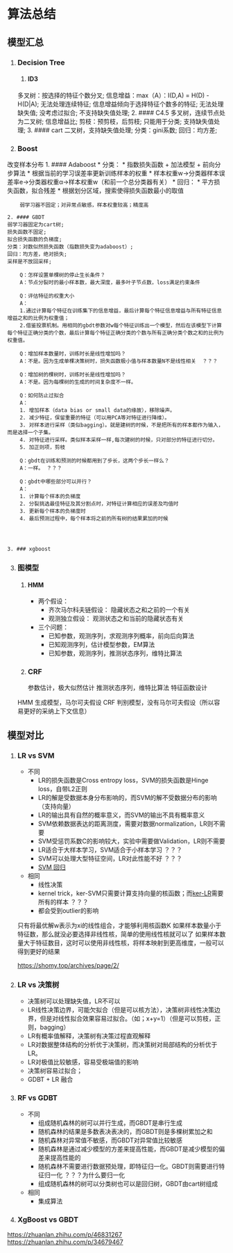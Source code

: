 # 算法总结
## 模型汇总
1. ### Decision Tree
	1. #### ID3
	多叉树：按选择的特征个数分叉;
	信息增益：max（A）：I(D,A) = H(D) - H(D|A);
	无法处理连续特征;
	信息增益倾向于选择特征个数多的特征;
	无法处理缺失值;
	没考虑过拟合;
	不支持缺失值处理;
	2. #### C4.5
	多叉树，连续节点处为二叉树;
	信息增益比;
	剪枝：预剪枝，后剪枝;
	只能用于分类;
	支持缺失值处理;
	3. #### cart
	二叉树，支持缺失值处理;
	分类：gini系数;
	回归：均方差;
2. ### Boost
改变样本分布
	1. #### Adaboost
		* 分类：
			* 指数损失函数 + 加法模型 + 前向分步算法
			* 根据当前的学习误差率更新训练样本的权重
			* 样本权重w->分类器样本误差率e->分类器权重α->样本权重w（和前一个总分类器有关）
		* 回归：
			* 平方损失函数，拟合残差
			* 根据划分区域，搜索使得损失函数最小的取值 

		弱学习器不固定；对异常点敏感，样本权重较高；精度高

	2. #### GBDT
	弱学习器固定为cart树;  
	损失函数不固定;  
	拟合损失函数的负梯度;  
	分类：对数似然损失函数（指数损失变为adaboost）;  
	回归：均方差，绝对损失;  
	采样是不放回采样; 

		Q：怎样设置单棵树的停止生长条件？  
		A：节点分裂时的最小样本数，最大深度，最多叶子节点数，loss满足约束条件  

		Q：评估特征的权重大小  
		A：  
		1.通过计算每个特征在训练集下的信息增益，最后计算每个特征信息增益与所有特征信息增益之和的比例为权重值；  
		2.借鉴投票机制。用相同的gbdt参数对w每个特征训练出一个模型，然后在该模型下计算每个特征正确分类的个数，最后计算每个特征正确分类的个数与所有正确分类个数之和的比例为权重值。  

		Q：增加样本数量时，训练时长是线性增加吗？  
		A：不是。因为生成单棵决策树时，损失函数极小值与样本数量N不是线性相关  ？？？  

		Q：增加树的棵树时，训练时长是线性增加吗？  
		A：不是。因为每棵树的生成的时间复杂度不一样。   

		Q：如何防止过拟合  
		A：  
		1. 增加样本（data bias or small data的缘故），移除噪声。  
		2. 减少特征，保留重要的特征（可以用PCA等对特征进行降维）。  
		3. 对样本进行采样（类似bagging）。就是建树的时候，不是把所有的样本都作为输入，而是选择一个子集。  
		4. 对特征进行采样。类似样本采样一样,每次建树的时候，只对部分的特征进行切分。  
		5. 加正则项，剪枝  

		Q：gbdt在训练和预测的时候都用到了步长，这两个步长一样么？  
		A：一样。 ？？？  

		Q：gbdt中哪些部分可以并行？  
		A：  
		1. 计算每个样本的负梯度  
		2. 分裂挑选最佳特征及其分割点时，对特征计算相应的误差及均值时  
		3. 更新每个样本的负梯度时  
		4. 最后预测过程中，每个样本将之前的所有树的结果累加的时候  

		


	3. ### xgboost

3. ### 图模型
	1. #### HMM
		* 两个假设：
			* 齐次马尔科夫链假设：
			隐藏状态之和之前的一个有关
			* 观测独立假设：
			观测状态之和当前的隐藏状态有关
		* 三个问题：
			* 已知参数，观测序列，求观测序列概率，前向后向算法
			* 已知观测序列，估计模型参数，EM算法
			* 已知参数，观测序列，推测状态序列，维特比算法
	2. ### CRF
		参数估计，极大似然估计
		推测状态序列，维特比算法
		特征函数设计

	HMM	生成模型，马尔可夫假设
	CRF 判别模型，没有马尔可夫假设（所以容易更好的采纳上下文信息）

## 模型对比
1. ### LR vs SVM
	* 不同
		* LR的损失函数是Cross entropy loss，SVM的损失函数是Hinge loss，自带L2正则
		* LR的解是受数据本身分布影响的，而SVM的解不受数据分布的影响（支持向量）
		* LR的输出具有自然的概率意义，而SVM的输出不具有概率意义
		* SVM依赖数据表达的距离测度，需要对数据normalization，LR则不需要
		* SVM受惩罚系数C的影响较大，实验中需要做Validation，LR则不需要
		* LR适合于大样本学习，SVM适合于小样本学习 ？？？
		* SVM可以处理大型特征空间，LR对此性能不好 ？？？
		* [SVM 回归](https://shomy.top/2017/03/09/support-vector-regression/) 
	* 相同
		* 线性决策
		* kernel trick，ker-SVM只需要计算支持向量的核函数；而[ker-LR](https://shomy.top/2017/03/07/kernel-lr/)需要所有的样本 ？？？
		* 都会受到outlier的影响

	只有将最优解w表示为xi的线性组合，才能够利用核函数K
	如果样本数量小于特征数，那么就没必要选择非线性核，简单的使用线性核就可以了
	如果样本数量大于特征数目，这时可以使用非线性核，将样本映射到更高维度，一般可以得到更好的结果

	<https://shomy.top/archives/page/2/>

2. ### LR vs 决策树
	* 决策树可以处理缺失值，LR不可以
	* LR线性决策边界，可能欠拟合（但是可以核方法），决策树非线性决策边界，但是对线性拟合效果容易过拟合。（如；x+y=1）（但是可以剪枝，正则，bagging）
	* LR有概率值解释，决策树有决策过程直观解释
	* LR对数据整体结构的分析优于决策树，而决策树对局部结构的分析优于LR。
	* LR对极值比较敏感，容易受极端值的影响
	* 决策树容易过拟合；
	* GDBT + LR 融合

3. ### RF vs GDBT
	* 不同
		* 组成随机森林的树可以并行生成，而GBDT是串行生成
		* 随机森林的结果是多数表决表决的，而GBDT则是多棵树累加之和
		* 随机森林对异常值不敏感，而GBDT对异常值比较敏感
		* 随机森林是通过减少模型的方差来提高性能，而GBDT是减少模型的偏差来提高性能的
		* 随机森林不需要进行数据预处理，即特征归一化。GBDT则需要进行特征归一化 ？？？为什么要归一化
		* 组成随机森林的树可以分类树也可以是回归树，GBDT由cart树组成
	* 相同
		* 集成算法

4. ### XgBoost vs GBDT


<https://zhuanlan.zhihu.com/p/46831267>
<https://zhuanlan.zhihu.com/p/34679467>
